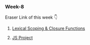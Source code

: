 ### Week-8

Eraser Link of this week 👇

1. [Lexical Scoping & Closure Functions](https://app.eraser.io/workspace/Smjc59df1hVTTdSzNqZK)

2. [JS Project]()